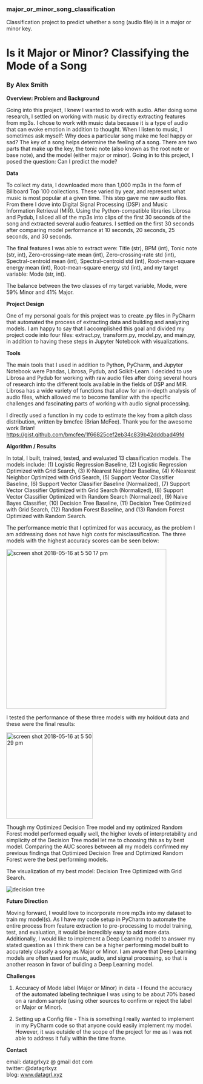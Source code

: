 ### major_or_minor_song_classification
Classification project to predict whether a song (audio file) is in a major or minor key.
  
# Is it Major or Minor? Classifying the Mode of a Song  
### By Alex Smith  
  
**Overview: Problem and Background**  
  
Going into this project, I knew I wanted to work with audio. After doing some research, I settled on working with music by directly extracting features from mp3s. I chose to work with music data because it is a type of audio that can evoke emotion in addition to thought. When I listen to music, I sometimes ask myself: Why does a particular song make me feel happy or sad? The key of a song helps determine the feeling of a song. There are two parts that make up the key, the tonic note (also known as the root note or base note), and the model (either major or minor). Going in to this project, I posed the question: Can I predict the mode?
  
**Data**  
  
To collect my data, I downloaded more than 1,000 mp3s in the form of Billboard Top 100 collections. These varied by year, and represent what music is most popular at a given time. This step gave me raw audio files. From there I dove into Digital Signal Processing (DSP) and Music Information Retrieval (MIR). Using the Python-compatible libraries Librosa and Pydub, I sliced all of the mp3s into clips of the first 30 seconds of the song and extracted several audio features. I settled on the first 30 seconds after comparing model performance at 10 seconds, 20 seconds, 25 seconds, and 30 seconds.
  
The final features I was able to extract were: Title (str), BPM (int), Tonic note (str, int), Zero-crossing-rate mean (int), Zero-crossing-rate std (int), Spectral-centroid mean (int), Spectral-centroid std (int), Root-mean-square energy mean (int), Root-mean-square energy std (int), and my target variable: Mode (str, int).
  
The balance between the two classes of my target variable, Mode, were 59% Minor and 41% Major.
  
**Project Design**  
  
One of my personal goals for this project was to create .py files in PyCharm that automated the process of extracting data and building and analyzing models. I am happy to say that I accomplished this goal and divided my project code into four files: extract.py, transform.py, model.py, and main.py, in addition to having these steps in Jupyter Notebook with visualizations.
  
**Tools**  
  
The main tools that I used in addition to Python, PyCharm, and Jupyter Notebook were Pandas, Librosa, Pydub, and Scikit-Learn. I decided to use Librosa and Pydub for working with raw audio files after doing several hours of research into the different tools available in the fields of DSP and MIR. Librosa has a wide variety of functions that allow for an in-depth analysis of audio files, which allowed me to become familiar with the specific challenges and fascinating parts of working with audio signal processing.

I directly used a function in my code to estimate the key from a pitch class distribution, written by bmcfee (Brian McFee).  Thank you for the awesome work Brian! https://gist.github.com/bmcfee/1f66825cef2eb34c839b42dddbad49fd
  
**Algorithm / Results**  
  
In total, I built, trained, tested, and evaluated 13 classification models. The models include: (1) Logistic Regression Baseline, (2) Logistic Regression Optimized with Grid Search, (3) K-Nearest Neighbor Baseline, (4) K-Nearest Neighbor Optimized with Grid Search, (5) Support Vector Classifier Baseline, (6) Support Vector Classifier Baseline (Normalized), (7) Support Vector Classifier Optimized with Grid Search (Normalized), (8) Support Vector Classifier Optimized with Random Search (Normalized), (9) Naive Bayes Classifier, (10) Decision Tree Baseline, (11) Decision Tree Optimized with Grid Search, (12) Random Forest Baseline, and (13) Random Forest Optimized with Random Search.
  
The performance metric that I optimized for was accuracy, as the problem I am addressing does not have high costs for misclassification. The three models with the highest accuracy scores can be seen below:
  
<img width="422" alt="screen shot 2018-05-16 at 5 50 17 pm" src="https://user-images.githubusercontent.com/34464435/40150973-d18edf96-5931-11e8-8f88-4783569b5af4.png">
  
I tested the performance of these three models with my holdout data and these were the final results:  
  
<img width="228" alt="screen shot 2018-05-16 at 5 50 29 pm" src="https://user-images.githubusercontent.com/34464435/40150988-f29807e4-5931-11e8-9ef7-2219273f7926.png">
  
Though my Optimized Decision Tree model and my optimized Random Forest model performed equally well, the higher levels of interpretability and simplicity of the Decision Tree model let me to choosing this as by best model. Comparing the AUC scores between all my models confirmed my previous findings that Optimized Decision Tree and Optimized Random Forest were the best performing models.
  
The visualization of my best model: Decision Tree Optimized with Grid Search.  
  
![decision tree](https://user-images.githubusercontent.com/34464435/40151007-1a069ffc-5932-11e8-9373-145c6001c952.png)
  
**Future Direction**  
  
Moving forward, I would love to incorporate more mp3s into my dataset to train my model(s). As I have my code setup in PyCharm to automate the entire process from feature extraction to pre-processing to model training, test, and evaluation, it would be incredibly easy to add more data. Additionally, I would like to implement a Deep Learning model to answer my stated question as I think there can be a higher performing model built to accurately classify a song as Major or Minor. I am aware that Deep Learning models are often used for music, audio, and signal processing, so that is another reason in favor of building a Deep Learning model.
  
**Challenges**  
  
1. Accuracy of Mode label (Major or Minor) in data - I found the accuracy of the automated labeling technique I was using to be about 70% based on a random sample (using other sources to confirm or reject the label or Major or Minor).  
  
2. Setting up a Config file - This is something I really wanted to implement in my PyCharm code so that anyone could easily implement my model. However, it was outside of the scope of the project for me as I was not able to address it fully within the time frame.
  
**Contact**  
  
email: datagrlxyz @ gmail dot com  
twitter: @datagrlxyz  
blog: www.datagrl.xyz
